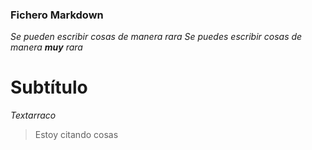 ### Fichero Markdown
*Se pueden escribir cosas de manera rara*
*Se puedes escribir cosas de manera __muy__ rara*
# Subtítulo
*Textarraco*
> Estoy citando cosas
